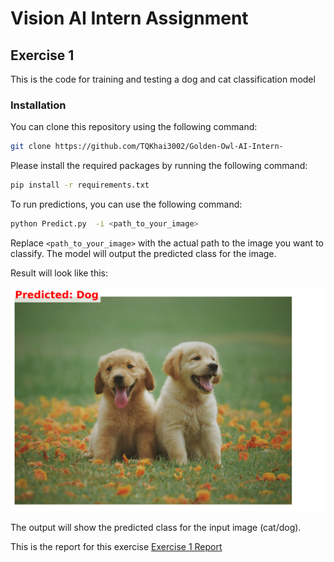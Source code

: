 # Vision AI Intern Assignment

## Exercise 1

This is the code for training and testing a dog and cat classification model

### Installation
You can clone this repository using the following command:

```bash
git clone https://github.com/TQKhai3002/Golden-Owl-AI-Intern-
```

Please install the required packages by running the following command:

```bash
pip install -r requirements.txt
```

To run predictions, you can use the following command:

```bash
python Predict.py  -i <path_to_your_image>
```
Replace `<path_to_your_image>` with the actual path to the image you want to classify. The model will output the predicted class for the image.

Result will look like this:

![Prediction Result](Image/prediction.png)

The output will show the predicted class for the input image (cat/dog).

This is the report for this exercise [Exercise 1 Report](Exercise1.pdf)